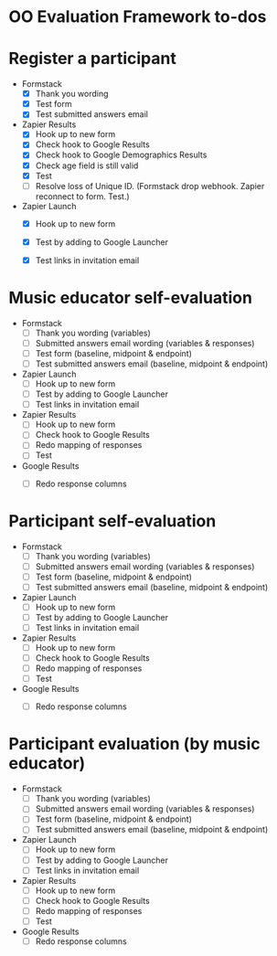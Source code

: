 # OO Evaluation Framework to-dos


# Register a participant

- Formstack
	- [x] Thank you wording
	- [x] Test form
	- [x] Test submitted answers email
- Zapier Results
	- [x] Hook up to new form
	- [x] Check hook to Google Results
	- [x] Check hook to Google Demographics Results
	- [x] Check age field is still valid
	- [x] Test
	- [ ] Resolve loss of Unique ID. (Formstack drop webhook. Zapier reconnect to form. Test.)
- Zapier Launch
	- [x] Hook up to new form
	- [x] Test by adding to Google Launcher
	- [x] Test links in invitation email


# Music educator self-evaluation

- Formstack
	- [ ] Thank you wording (variables)
	- [ ] Submitted answers email wording (variables & responses)
	- [ ] Test form (baseline, midpoint & endpoint)
	- [ ] Test submitted answers email (baseline, midpoint & endpoint)
- Zapier Launch
	- [ ] Hook up to new form
	- [ ] Test by adding to Google Launcher
	- [ ] Test links in invitation email
- Zapier Results
	- [ ] Hook up to new form
	- [ ] Check hook to Google Results
	- [ ] Redo mapping of responses
	- [ ] Test
- Google Results
	- [ ] Redo response columns


# Participant self-evaluation

- Formstack
	- [ ] Thank you wording (variables)
	- [ ] Submitted answers email wording (variables & responses)
	- [ ] Test form (baseline, midpoint & endpoint)
	- [ ] Test submitted answers email (baseline, midpoint & endpoint)
- Zapier Launch
	- [ ] Hook up to new form
	- [ ] Test by adding to Google Launcher
	- [ ] Test links in invitation email
- Zapier Results
	- [ ] Hook up to new form
	- [ ] Check hook to Google Results
	- [ ] Redo mapping of responses
	- [ ] Test
- Google Results
	- [ ] Redo response columns


# Participant evaluation (by music educator)

- Formstack
	- [ ] Thank you wording (variables)
	- [ ] Submitted answers email wording (variables & responses)
	- [ ] Test form (baseline, midpoint & endpoint)
	- [ ] Test submitted answers email (baseline, midpoint & endpoint)
- Zapier Launch
	- [ ] Hook up to new form
	- [ ] Test by adding to Google Launcher
	- [ ] Test links in invitation email
- Zapier Results
	- [ ] Hook up to new form
	- [ ] Check hook to Google Results
	- [ ] Redo mapping of responses
	- [ ] Test
- Google Results
	- [ ] Redo response columns
